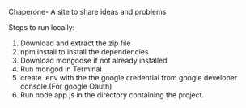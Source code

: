 Chaperone-
A site to share ideas and problems

Steps to run locally:
1) Download and extract the zip file
2) npm install to install the dependencies
3) Download mongoose if not already installed
4) Run mongod in Terminal
5) create .env with the the google credential from google developer console.(For google Oauth)
6) Run node app.js in the directory containing the project.

